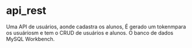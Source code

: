 # api_rest
Uma API de usuários, aonde cadastra os alunos, É gerado um tokenmpara os usuáriosm e tem o CRUD de usuários e alunos. O banco de dados MySQL Workbench.
